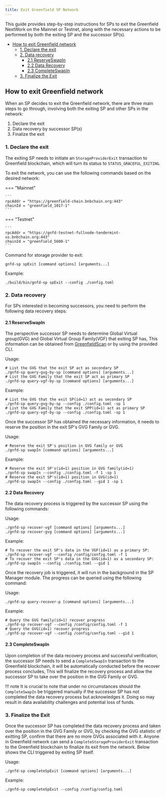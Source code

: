 ```yaml
---
title: Exit Greenfield SP Network
---
```


This guide provides step-by-step instructions for SPs to exit the Greenfield NextWork on the Mainnet or Testnet, along with 
the necessary actions to be performed by both the exiting SP and the successor SP(s).

- [How to exit Greenfield network](#how-to-exit-greenfield-network)
  - [1. Declare the exit](#1-declare-the-exit)
  - [2. Data recovery](#2-data-recovery)
    - [2.1 ReserveSwapIn](#21-reserveswapin)
    - [2.2 Data Recovery](#22-data-recovery)
    - [2.3 CompleteSwapIn](#23-completeswapin)
  - [3. Finalize the Exit](#3-finalize-the-exit)

## How to exit Greenfield network
When an SP decides to exit the Greenfield network, there are three main steps to go through, involving both the exiting SP and other SPs in the network:

1. Declare the exit
2. Data recovery by successor SP(s)
3. Finalize the exit

### 1. Declare the exit 

The exiting SP needs to initiate an `StorageProviderExit` transaction to Greenfield blockchain, which will turn its status to `STATUS_GRACEFUL_EXITING`.

To exit the network, you can use the following commands based on the desired network:

=== "Mainnet"

    ```
    rpcAddr = "https://greenfield-chain.bnbchain.org:443"
    chainId = "greenfield_1017-1"
    ```

=== "Testnet"

    ```
    rpcAddr = "https://gnfd-testnet-fullnode-tendermint-us.bnbchain.org:443"
    chainId = "greenfield_5600-1"
    ```


Command for storage provider to exit:
```shell
gnfd-sp spExit [command options] [arguments...]
```
Example:
```shell
./build/bin/gnfd-sp spExit --config ./config.toml
```

### 2. Data recovery

For SPs interested in becoming successors, you need to perform the following data recovery steps:

#### 2.1 ReserveSwapIn

The perspective successor SP needs to determine Global Virtual group(GVG) and Global Virtual Group Family(VGF) that exiting SP has, 
This information can be obtained from [GreenfieldScan](https://greenfieldscan.com/account/0x2901fddef924f077ec6811a4a6a1cb0f13858e8f?tab=gvg) or by using the provided CLI.

Usage:
```shell
# List the GVG that the exit SP act as secondary SP
./gnfd-sp query-gvg-by-sp [command options] [arguments...]
# List the GVG Family that the exit SP act as primary SP
./gnfd-sp query-vgf-by-sp [command options] [arguments...]
```
Example:
```shell
# List the GVG that the exit SP(id=1) act as secondary SP
./gnfd-sp query-gvg-by-sp --config ./config.toml -sp 1
# List the GVG Family that the exit SPP(id=1) act as primary SP
./gnfd-sp query-vgf-by-sp --config ./config.toml -sp 1
```

Once the successor SP has obtained the necessary information, it needs to reserve the position in the exit SP's GVG Family or GVG.

Usage:
```shell
# Reserve the exit SP's position in GVG family or GVG
./gnfd-sp swapIn [command options] [arguments...]
```

Example:
```shell
# Reserve the exit SP's(id=1) position in GVG family(id=1)
./gnfd-sp swapIn --config ./config.toml -f 1 -sp 1
# Reserve the exit SP's(id=1) position in GVG(id=1)
./gnfd-sp swapIn --config ./config.toml --gid 1 -sp 1
```

#### 2.2 Data Recovery

The data recovery process is triggered by the successor SP using the following commands:

Usage:
```shell
./gnfd-sp recover-vgf [command options] [arguments...]
./gnfd-sp recover-gvg [command options] [arguments...]
```
Example:
```shell
# To recover the exit SP's data in the VGF(id=1) as a primary SP:
./gnfd-sp recover-vgf --config /config/config.toml -f 1
# To recover the exit SP's data in the GVG(id=1) as a secondary SP:
./gnfd-sp swapIn --config ./config.toml --gid 1
```
Once the recovery job is triggered, it will run in the background in the SP Manager module. The progress can be queried using the following command:

Usage:
```shell
./gnfd-sp query-recover-p [command options] [arguments...]
```
Example:
```shell
# Query the GVG family(id=1) recover progress 
./gnfd-sp recover-vgf --config /config/config.toml -f 1
# Query the GVG(id=1) recover progress
./gnfd-sp recover-vgf --config /config/config.toml --gid 1
```

#### 2.3 CompleteSwapIn

Upon completion of the data recovery process and successful verification, the successor SP needs to send a `CompleteSwapIn`
transaction to the Greenfield blockchain, it will be automatically conducted before the recover process concludes,
This will finalize the recovery process and allow the successor SP to take over the position in the GVG Family or GVG.

!!! note
    It is crucial to note that under no circumstances should the `CompleteSwapIn` be triggered manually if the successor SP 
    has not completed the data recovery process but acknowledges it. Doing so may result in data availability challenges and 
    potential loss of funds. 

### 3. Finalize the Exit
Once the successor SP has completed the data recovery process and taken over the position in the GVG Family or GVG, by checking the 
GVG statistic of exitting SP, confirm that there are no more GVGs associated with it. Anyone in Greenfield network can 
send a `CompleteStorageProviderExit` transaction to the Greenfield blockchain to finalize its exit from the network.
Below shows the CLI triggered by exiting SP itself.

Usage:
```shell
./gnfd-sp completeSpExit [command options] [arguments...]
```

Example:
```shell
./gnfd-sp completeSpExit --config /config/config.toml
```

